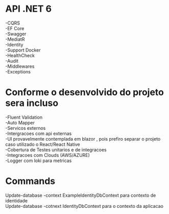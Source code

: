 # API .NET 6

-CQRS</br>
-EF Core</br>
-Swagger</br>
-MediatR</br>
-Identity</br>
-Support Docker</br>
-HealthCheck</br>
-Audit</br>
-Middlewares</br>
-Exceptions</br>

# Conforme o desenvolvido do projeto sera incluso 
-Fluent Validation</br>
-Auto Mapper</br>
-Servicos externos</br>
-Intergracoes com api externas</br>
-UI provavelmente contemplada em blazor , pois prefiro separar o projeto caso utilizado o React/React Native</br>
-Cobertura de Testes unitarios e de integracoes</br>
-Integracoes com Clouds (AWS/AZURE)</br>
-Logger com loki para metricas</br>

# Commands 
Update-database -context ExampleIdentityDbContext para contexto de identidade</br>
Update-database -cotnext IdentityDbContext para o contexto da aplicacao</br>

